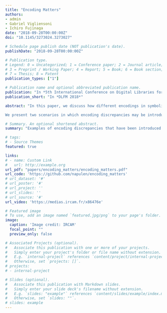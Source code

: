 ```yaml
---
title: "Encoding Matters"
authors:
- admin
- Gabriel Vigliensoni
- Ichiro Fujinaga
date: "2018-09-28T00:00:00Z"
doi: "10.1145/3273024.3273027"

# Schedule page publish date (NOT publication's date).
publishDate: "2018-09-28T00:00:00Z"

# Publication type.
# Legend: 0 = Uncategorized; 1 = Conference paper; 2 = Journal article;
# 3 = Preprint / Working Paper; 4 = Report; 5 = Book; 6 = Book section;
# 7 = Thesis; 8 = Patent
publication_types: ["1"]

# Publication name and optional abbreviated publication name.
publication: "In *5th International Conference on Digital Libraries for Musicology*."
publication_short: "In *DLFM 2018*"

abstract: "In this paper, we discuss how different encodings in symbolic music files can have consequences for music analysis, where a truthful representation, not only of the musical score, but of the semantics of the music, can change the results of music analysis tools. We introduce a series of examples in which different encodings effectively modify the content of two---apparently equivalent---symbolic music files. These examples have been obtained from comparing three different encodings of a string quartet movement by Ludwig van Beethoven.

We present two scenarios in which encoding discrepancies may be introduced. In the first scenario, they have been introduced during the encoding of the symbolic music file by either the music notation software or the human encoder. The discrepancies introduced in this scenario are typically difficult to notice because they are visually identical to an accurate encoding. In the second scenario, the discrepancies have been introduced during the translation of the original file into other symbolic formats. In this scenario, the discrepancies may be related to propagating errors in the original encoding or to an erroneous translation of certain attributes of the musical content. Finally, we discuss the possibility of using the examples provided here for the mitigation of some of these discrepancies in the future."

# Summary. An optional shortened abstract.
summary: "Examples of encoding discrepancies that have been introduced either during the encoding of the symbolic music files or during the translation of the original file into other symbolic formats."

# tags:
# - Source Themes
featured: true

links:
# - name: Custom Link
#   url: http://example.org
url_pdf: "papers/encoding_matters/encoding_matters.pdf"
url_code: 'https://github.com/napulen/encoding_matters'
# url_dataset: '#'
# url_poster: '#'
# url_project: ''
# url_slides: ''
# url_source: '#'
url_video: 'https://medias.ircam.fr/x86476e'

# Featured image
# To use, add an image named `featured.jpg/png` to your page's folder. 
image:
  caption: 'Image credit: IRCAM'
  focal_point: ""
  preview_only: false

# Associated Projects (optional).
#   Associate this publication with one or more of your projects.
#   Simply enter your project's folder or file name without extension.
#   E.g. `internal-project` references `content/project/internal-project/index.md`.
#   Otherwise, set `projects: []`.
# projects:
# - internal-project

# Slides (optional).
#   Associate this publication with Markdown slides.
#   Simply enter your slide deck's filename without extension.
#   E.g. `slides: "example"` references `content/slides/example/index.md`.
#   Otherwise, set `slides: ""`.
# slides: example
---
```


